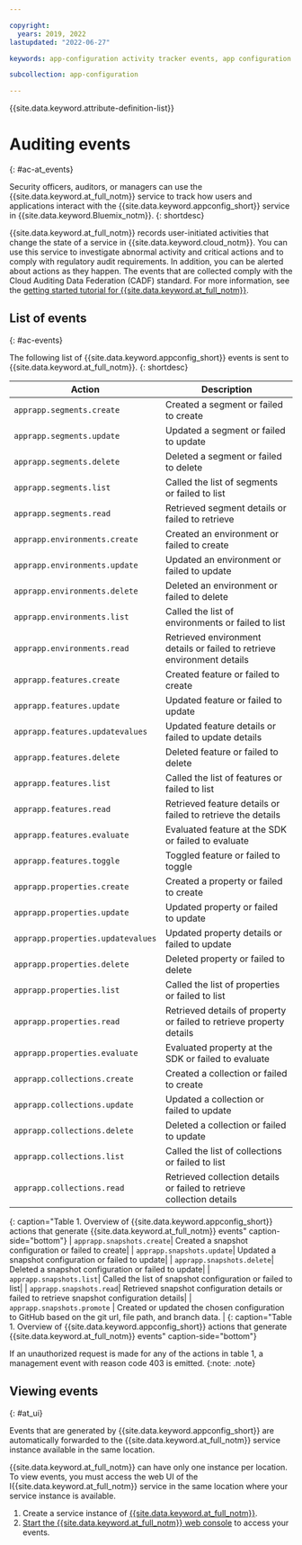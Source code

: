 ```yaml
---

copyright:
  years: 2019, 2022
lastupdated: "2022-06-27"

keywords: app-configuration activity tracker events, app configuration events, app configuration audit, app configuration audit events, app configuration audit logs

subcollection: app-configuration

---
```


{{site.data.keyword.attribute-definition-list}}

# Auditing events
{: #ac-at_events}

Security officers, auditors, or managers can use the {{site.data.keyword.at_full_notm}} service to track how users and applications interact with the {{site.data.keyword.appconfig_short}} service in {{site.data.keyword.Bluemix_notm}}.
{: shortdesc}

{{site.data.keyword.at_full_notm}} records user-initiated activities that change the state of a service in {{site.data.keyword.cloud_notm}}. You can use this service to investigate abnormal activity and critical actions and to comply with regulatory audit requirements. In addition, you can be alerted about actions as they happen. The events that are collected comply with the Cloud Auditing Data Federation (CADF) standard. For more information, see the [getting started tutorial for {{site.data.keyword.at_full_notm}}](/docs/activity-tracker?topic=activity-tracker-getting-started).

## List of events
{: #ac-events}

The following list of {{site.data.keyword.appconfig_short}} events is sent to {{site.data.keyword.at_full_notm}}.
{: shortdesc}

| Action             | Description      |
| -------------------| -----------------|
| `apprapp.segments.create` | Created a segment or failed to create|
| `apprapp.segments.update` | Updated a segment or failed to update |
| `apprapp.segments.delete` | Deleted a segment or failed to delete|
| `apprapp.segments.list` | Called the list of segments or failed to list |
| `apprapp.segments.read` | Retrieved segment details or failed to retrieve|
| `apprapp.environments.create` | Created an environment or failed to create  |
| `apprapp.environments.update` | Updated an environment or failed to update |
| `apprapp.environments.delete` | Deleted an environment or failed to delete|
| `apprapp.environments.list` | Called the list of environments or failed to list |
| `apprapp.environments.read`|Retrieved environment details or failed to retrieve environment details|
| `apprapp.features.create`| Created feature or failed to create|
| `apprapp.features.update` | Updated feature or failed to update |
| `apprapp.features.updatevalues` | Updated feature details or failed to update details|
| `apprapp.features.delete` | Deleted feature or failed to delete |
| `apprapp.features.list` | Called the list of features or failed to list |
| `apprapp.features.read` | Retrieved feature details or failed to retrieve the details|
| `apprapp.features.evaluate` | Evaluated feature at the SDK or failed to evaluate|
| `apprapp.features.toggle` | Toggled feature or failed to toggle|
| `apprapp.properties.create` | Created a property or failed to create|
| `apprapp.properties.update`|Updated property or failed to update|
| `apprapp.properties.updatevalues`| Updated property details or failed to update|
| `apprapp.properties.delete` | Deleted property or failed to delete|
| `apprapp.properties.list` | Called the list of properties or failed to list|
| `apprapp.properties.read`|Retrieved details of property or failed to retrieve property details|
| `apprapp.properties.evaluate`| Evaluated property at the SDK or failed to evaluate |
| `apprapp.collections.create`| Created a collection or failed to create|
| `apprapp.collections.update`| Updated a collection or failed to update|
| `apprapp.collections.delete`| Deleted a collection or failed to update|
| `apprapp.collections.list`| Called the list of collections or failed to list|
| `apprapp.collections.read`| Retrieved collection details or failed to retrieve collection details|
{: caption="Table 1. Overview of {{site.data.keyword.appconfig_short}} actions that generate {{site.data.keyword.at_full_notm}} events" caption-side="bottom"}
| `apprapp.snapshots.create`| Created a snapshot configuration or failed to create|
| `apprapp.snapshots.update`| Updated a snapshot configuration or failed to update|
| `apprapp.snapshots.delete`| Deleted a snapshot configuration or failed to update|
| `apprapp.snapshots.list`| Called the list of snapshot configuration or failed to list|
| `apprapp.snapshots.read`| Retrieved snapshot configuration details or failed to retrieve snapshot configuration details|
| `apprapp.snapshots.promote` | Created or updated the chosen configuration to GitHub based on the git url, file path, and branch data. |
{: caption="Table 1. Overview of {{site.data.keyword.appconfig_short}} actions that generate {{site.data.keyword.at_full_notm}} events" caption-side="bottom"}

If an unauthorized request is made for any of the actions in table 1, a management event with reason code 403 is emitted.
{:note: .note}

## Viewing events
{: #at_ui}

Events that are generated by {{site.data.keyword.appconfig_short}} are automatically forwarded to the {{site.data.keyword.at_full_notm}} service instance available in the same location.

{{site.data.keyword.at_full_notm}} can have only one instance per location. To view events, you must access the web UI of the I{{site.data.keyword.at_full_notm}} service in the same location where your service instance is available.

1. Create a service instance of [{{site.data.keyword.at_full_notm}}](/docs/activity-tracker?topic=activity-tracker-getting-started).
2. [Start the {{site.data.keyword.at_full_notm}} web console](/docs/activity-tracker?topic=activity-tracker-launch) to access your events.
